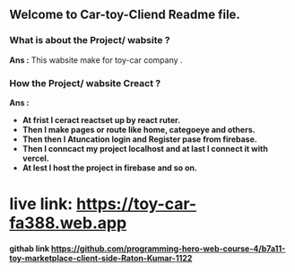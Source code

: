 



## Welcome to Car-toy-Cliend Readme file.


### What is about the Project/ wabsite ?


**Ans :** This wabsite make for toy-car company .


### How the Project/ wabsite  Creact ?

**Ans :** 

+ __At frist I ceract reactset up by react ruter.__
+ __Then I make pages or route like home, categoeye and others.__
+ __Then then I Atuncation login and Register pase from firebase.__
+ __Then I conncact my project localhost and at last I connect it with vercel.__
+ __At lest I host the project in firebase and so on.__


# live link: https://toy-car-fa388.web.app




#### githab link https://github.com/programming-hero-web-course-4/b7a11-toy-marketplace-client-side-Raton-Kumar-1122